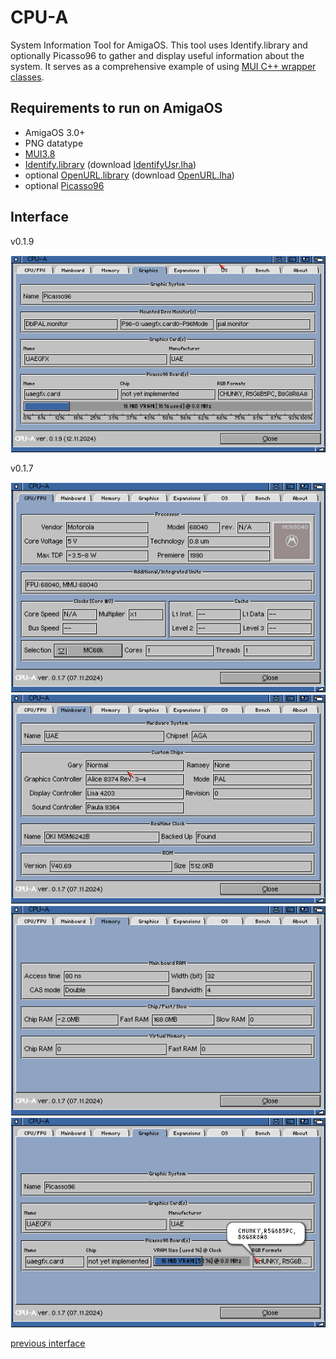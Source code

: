 # CPU-A

System Information Tool for AmigaOS.
This tool uses Identify.library and optionally Picasso96 to gather and display useful information about the system.
It serves as a comprehensive example of using [MUI C++ wrapper classes](https://github.com/tdolphin-org/AmigaOS.MUI.cpp.wrapper).

## Requirements to run on AmigaOS

-   AmigaOS 3.0+
-   PNG datatype
-   [MUI3.8](https://aminet.net/package/util/libs/mui38usr)
-   [Identify.library](https://github.com/shred/identify) (download [IdentifyUsr.lha](http://aminet.net/util/libs/IdentifyUsr.lha))
-   optional [OpenURL.library](https://github.com/jens-maus/libopenurl) (download [OpenURL.lha](http://aminet.net/comm/www/OpenURL-7.18.lha))
-   optional [Picasso96](http://wiki.icomp.de/wiki/P96)

## Interface

v0.1.9

![CPU-A v0.1.9.graphics](/docs/assets/CPU-A.0.1.9.graphics.png)

v0.1.7

![CPU-A v0.1.7.cpu](/docs/assets/CPU-A.0.1.7.cpu.png)
![CPU-A v0.1.7.mainboard](/docs/assets/CPU-A.0.1.7.mainboard.png)
![CPU-A v0.1.7.memory](/docs/assets/CPU-A.0.1.7.memory.png)
![CPU-A v0.1.7.graphics](/docs/assets/CPU-A.0.1.7.graphics.png)

[previous interface](/docs/OldInterface.md)
